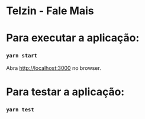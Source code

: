 # Telzin - Fale Mais

# Para executar a aplicação:

### `yarn start`

Abra [http://localhost:3000](http://localhost:3000) no browser.

# Para testar a aplicação:

### `yarn test`


